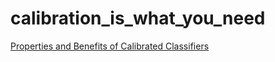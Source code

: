 # calibration_is_what_you_need

[Properties and Benefits of Calibrated Classifiers](https://link.springer.com/chapter/10.1007/978-3-540-30116-5_14)
